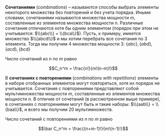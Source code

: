**Сочетаниями** (*combinations*) – называются способы выбрать элементы некоторого множества без повторений и без учета порядка. Иными словами, сочетаниями называются  множества мощности $m$, составленные из элементов множества мощности $n$. Различные сочетания отличаются хотя бы одним элементом (порядок при этом не учитывается: $\\{abc\\} = \\{bca\\}$). Пусть, к примеру, имеется множество $\\{abcd\\}$ и мы хотим перебрать все сочетания по 3 элемента. Тогда мы получим 4 множества мощности 3: $\{abc\}, \{abd\}, \{acd\}, \{bcd\}$

Число сочетаний из $n$ по $m$ равно

$$C_n^m = \frac{n!}{m!(n-m)!}$$

В **сочетаниях с повторениями** (*combinations with repetitions*) элементы в наборе отобранных элементов могут повторяться, хотя их порядок не учитывается. Сочетания с повторениями представляют собой мультимножества мощности $m$, составленные из элементов множества мощности $n$. В отличие от сочетаний (в рассмотренном выше примере), в сочетаниях с повторениями могут быть и такие наборы: $\\{aab\\} = \\{baa\\}$, и всего мы получим 20 мультимножеств. 

Число сочетаний с повторениями из $n$ по $m$ равно

$$\bar C_n^m = \frac{(n+m-1)!}{m!(n-1)!}$$
